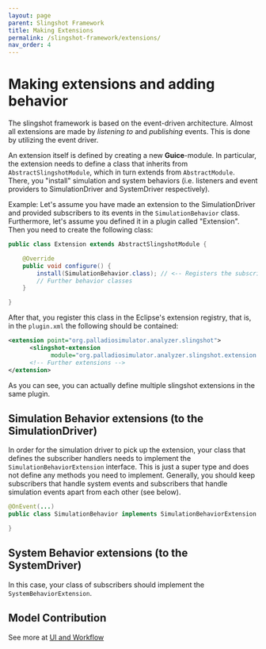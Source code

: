 ```yaml
---
layout: page
parent: Slingshot Framework
title: Making Extensions
permalink: /slingshot-framework/extensions/
nav_order: 4
---
```

# Making extensions and adding behavior
The slingshot framework is based on the event-driven architecture. Almost all extensions are made by *listening to* and *publishing* events. This is done by utilizing the event driver.

An extension itself is defined by creating a new **Guice**-module. In particular, the extension needs to define a class that inherits from `AbstractSlingshotModule`, which in turn extends from `AbstractModule`. There, you "install" simulation and system behaviors (i.e. listeners and event providers to SimulationDriver and SystemDriver respectively).

Example: Let's assume you have made an extension to the SimulationDriver and provided subscribers to its events in the `SimulationBehavior` class. Furthermore, let's assume you defined it in a plugin called "Extension". Then you need to create the following class:

```java
public class Extension extends AbstractSlingshotModule {

    @Override
    public void configure() {
        install(SimulationBehavior.class); // <-- Registers the subscribers here
        // Further behavior classes
    }

}
```

After that, you register this class in the Eclipse's extension registry, that is, in the `plugin.xml` the following should be contained:

```xml
<extension point="org.palladiosimulator.analyzer.slingshot">
      <slingshot-extension
            module="org.palladiosimulator.analyzer.slingshot.extension.Extension"></slingshot-extension>
      <!-- Further extensions -->
</extension>
```

As you can see, you can actually define multiple slingshot extensions in the same plugin.

## Simulation Behavior extensions (to the SimulationDriver)
In order for the simulation driver to pick up the extension, your class that defines the subscriber handlers needs to implement the `SimulationBehaviorExtension` interface. This is just a super type and does not define any methods you need to implement. Generally, you should keep subscribers that handle system events and subscribers that handle simulation events apart from each other (see below).

```java
@OnEvent(...)
public class SimulationBehavior implements SimulationBehaviorExtension {

}
```

## System Behavior extensions (to the SystemDriver)
In this case, your class of subscribers should implement the `SystemBehaviorExtension`.

## Model Contribution
See more at [UI and Workflow](/slingshot-framework/system-driver/ui/)